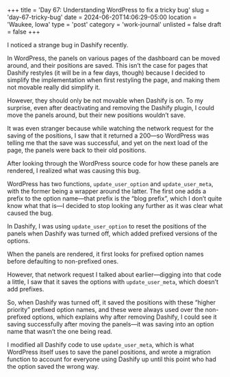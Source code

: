 +++
title = 'Day 67: Understanding WordPress to fix a tricky bug'
slug = 'day-67-tricky-bug'
date = 2024-06-20T14:06:29-05:00
location = 'Waukee, Iowa'
type = 'post'
category = 'work-journal'
unlisted = false
draft = false
+++

I noticed a strange bug in Dashify recently.

In WordPress, the panels on various pages of the dashboard can be moved around, and their positions are saved. This isn’t the case for pages that Dashify restyles (it will be in a few days, though) because I decided to simplify the implementation when first restyling the page, and making them not movable really did simplify it.

However, they should only be not movable when Dashify is on. To my surprise, even after deactivating and removing the Dashify plugin, I could move the panels around, but their new positions wouldn’t save.

It was even stranger because while watching the network request for the saving of the positions, I saw that it returned a 200—so WordPress was telling me that the save was successful, and yet on the next load of the page, the panels were back to their old positions.

After looking through the WordPress source code for how these panels are rendered, I realized what was causing this bug.

WordPress has two functions, `update_user_option` and `update_user_meta`, with the former being a wrapper around the latter. The first one adds a prefix to the option name—that prefix is the “blog prefix”, which I don’t quite know what that is—I decided to stop looking any further as it was clear what caused the bug.

In Dashify, I was using `update_user_option` to reset the positions of the panels when Dashify was turned off, which added prefixed versions of the options.

When the panels are rendered, it first looks for prefixed option names before defaulting to non-prefixed ones.

However, that network request I talked about earlier—digging into that code a little, I saw that it saves the options with `update_user_meta`, which doesn’t add prefixes.

So, when Dashify was turned off, it saved the positions with these “higher priority” prefixed option names, and these were always used over the non-prefixed options, which explains why after removing Dashify, I could see it saving successfully after moving the panels—it was saving into an option name that wasn’t the one being read.

I modified all Dashify code to use `update_user_meta`, which is what WordPress itself uses to save the panel positions, and wrote a migration function to account for everyone using Dashify up until this point who had the option saved the wrong way.
